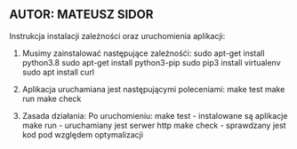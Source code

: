 ## AUTOR: MATEUSZ SIDOR

Instrukcja instalacji zależności oraz uruchomienia aplikacji:

1. Musimy zainstalować następujące zależnośći:
sudo apt-get install python3.8
sudo apt-get install python3-pip
sudo pip3 install virtualenv 
sudo apt install curl

2. Aplikacja uruchamiana jest następującymi poleceniami:
make test
make run
make check

3. Zasada działania:
Po uruchomieniu:
make test - instalowane są aplikacje
make run - uruchamiany jest serwer http
make check - sprawdzany jest kod pod względem optymalizacji
